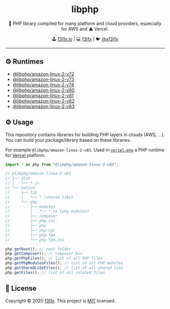 <h1 align=center>libphp</h1>

<p align=center>
   🐘 PHP library compiled for many platform and cloud providers, especially for AWS and ▲ Vercel.
</p>

<p align=center>
🕹 <a href="https://f3l1x.io">f3l1x.io</a> | 💻 <a href="https://github.com/f3l1x">f3l1x</a> | 🐦 <a href="https://twitter.com/xf3l1x">@xf3l1x</a>
</p>

-----

## ⚙️ Runtimes

- [@libphp/amazon-linux-2-v72](@libphp/amazon-linux-2-v72)
- [@libphp/amazon-linux-2-v73](@libphp/amazon-linux-2-v73)
- [@libphp/amazon-linux-2-v74](@libphp/amazon-linux-2-v74)
- [@libphp/amazon-linux-2-v80](@libphp/amazon-linux-2-v80)
- [@libphp/amazon-linux-2-v81](@libphp/amazon-linux-2-v81)
- [@libphp/amazon-linux-2-v82](@libphp/amazon-linux-2-v82)
- [@libphp/amazon-linux-2-v83](@libphp/amazon-linux-2-v83)

## ⚙️ Usage

This repository contains libraries for building PHP layers in clouds (AWS, ...). You can build your package/library based on these libraries.

For example `@libphp/amazon-linux-2-v83`. Used in [`vercel-php`](https://github.com/juicyfx/vercel-php) a PHP runtime for [Vercel](https://vercel.com) platform.

```js
import * as php from "@libphp/amazon-linux-2-v83";

// @libphp/amazon-linux-2-v82
// ├── dist
// │   └── *.js
// └── native
//     ├── lib
//     │   └── * (shared libs)
//     └── php
//         ├── modules
//         │   └── *.so (php modules)
//         ├── composer
//         ├── php.ini
//         ├── php
//         ├── php-cgi
//         ├── php-fpm
//         └── php-fpm.ini

php.getRoot(); // root folder
php.getComposer(); // composer bin
php.getPhpFiles(); // list of all PHP files
php.getPhpModulesFiles(); // list of all PHP modules
php.getSharedLibsFiles(); // list of all shared libs
php.getFiles(); // list of all related files
```

## 📝 License

Copyright © 2020 [f3l1x](https://github.com/f3l1x).
This project is [MIT](LICENSE) licensed.
